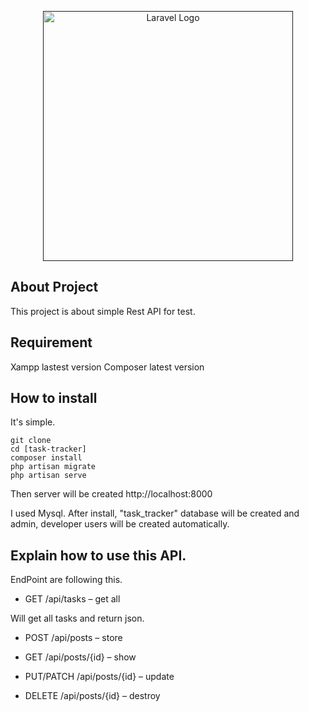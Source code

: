 <p align="center"><a href="" target="_blank"><img src="https://raw.githubusercontent.com/laravel/art/master/logo-lockup/5%20SVG/2%20CMYK/1%20Full%20Color/laravel-logolockup-cmyk-red.svg" width="400" alt="Laravel Logo"></a></p>


## About Project

This project is about simple Rest API for test.

## Requirement

Xampp lastest version
Composer latest version

## How to install

It's simple.

```
git clone 
cd [task-tracker]
composer install
php artisan migrate
php artisan serve

```
Then server will be created http://localhost:8000

I used Mysql.
After install, "task_tracker" database will be created and admin, developer users will be created automatically.

## Explain how to use this API.

EndPoint are following this.

- GET /api/tasks – get all 

Will get all tasks and return json.

- POST /api/posts – store

- GET /api/posts/{id} – show

- PUT/PATCH /api/posts/{id} – update

- DELETE /api/posts/{id} – destroy
